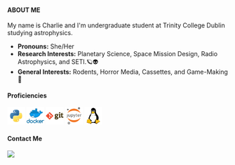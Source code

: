 
#### ABOUT ME
My name is Charlie and I'm undergraduate student at Trinity College Dublin studying astrophysics.

- **Pronouns:** She/Her
- **Research Interests:** Planetary Science, Space Mission Design, Radio Astrophysics, and SETI.🪐👽
- **General Interests:** Rodents, Horror Media, Cassettes, and Game-Making 🐀

#### Proficiencies
<code><img height="40" src="https://raw.githubusercontent.com/github/explore/80688e429a7d4ef2fca1e82350fe8e3517d3494d/topics/python/python.png"></code>
  <code><img height="40" src="https://raw.githubusercontent.com/github/explore/80688e429a7d4ef2fca1e82350fe8e3517d3494d/topics/docker/docker.png"></code>
  <code><img height="40" src="https://raw.githubusercontent.com/github/explore/80688e429a7d4ef2fca1e82350fe8e3517d3494d/topics/git/git.png"></code>
  <code><img height="40" src="https://raw.githubusercontent.com/github/explore/80688e429a7d4ef2fca1e82350fe8e3517d3494d/topics/jupyter-notebook/jupyter-notebook.png"></code>
  <code><img height="40" src="https://raw.githubusercontent.com/github/explore/80688e429a7d4ef2fca1e82350fe8e3517d3494d/topics/linux/linux.png"></code>

#### Contact Me
<a href="mailto:ashech@tcd.ie"> <img src="https://img.icons8.com/fluent/48/000000/gmail.png" width="3.5%"/>
  
